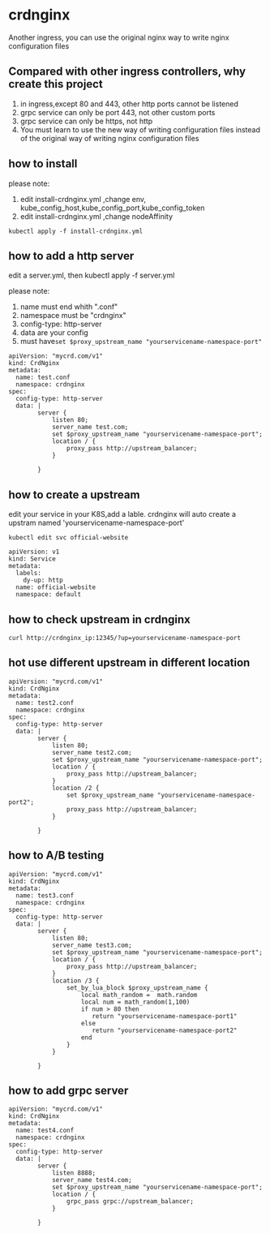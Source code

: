 # crdnginx
Another ingress, you can use the original nginx way to write nginx configuration files

## Compared with other ingress controllers, why create this project

1. in ingress,except 80 and 443, other http ports cannot be listened 
2. grpc service can only be port 443, not other custom ports
3. grpc service can only be https, not http
4. You must learn to use the new way of writing configuration files instead of the original way of writing nginx configuration files

## how to install 

please note: 

1. edit install-crdnginx.yml ,change env, kube_config_host,kube_config_port,kube_config_token
2. edit install-crdnginx.yml ,change nodeAffinity

```
kubectl apply -f install-crdnginx.yml
```


## how to add a http server
edit a server.yml, then kubectl apply -f server.yml

please note: 
  1. name must end whith ".conf"
  2. namespace  must be "crdnginx"
  3. config-type: http-server
  4. data are your config
  5. must have```set $proxy_upstream_name "yourservicename-namespace-port"```

```
apiVersion: "mycrd.com/v1"
kind: CrdNginx
metadata:
  name: test.conf
  namespace: crdnginx
spec:
  config-type: http-server
  data: |
        server {
            listen 80;
            server_name test.com;
            set $proxy_upstream_name "yourservicename-namespace-port";
            location / {
                proxy_pass http://upstream_balancer;
            }

        }
```

## how to create a upstream 
edit your service in your K8S,add a lable. crdnginx will auto create a upstram named 'yourservicename-namespace-port'
```
kubectl edit svc official-website

```

```
apiVersion: v1
kind: Service
metadata:
  labels:
    dy-up: http
  name: official-website
  namespace: default
```

## how to check upstream in crdnginx
```
curl http://crdnginx_ip:12345/?up=yourservicename-namespace-port
```

## hot use different upstream in different location
```
apiVersion: "mycrd.com/v1"
kind: CrdNginx
metadata:
  name: test2.conf
  namespace: crdnginx
spec:
  config-type: http-server
  data: |
        server {
            listen 80;
            server_name test2.com;
            set $proxy_upstream_name "yourservicename-namespace-port";
            location / {
                proxy_pass http://upstream_balancer;
            }
            location /2 {
                set $proxy_upstream_name "yourservicename-namespace-port2";
                proxy_pass http://upstream_balancer;
            }

        }
```

## how to A/B testing
```
apiVersion: "mycrd.com/v1"
kind: CrdNginx
metadata:
  name: test3.conf
  namespace: crdnginx
spec:
  config-type: http-server
  data: |
        server {
            listen 80;
            server_name test3.com;
            set $proxy_upstream_name "yourservicename-namespace-port";
            location / {
                proxy_pass http://upstream_balancer;
            }
            location /3 {
                set_by_lua_block $proxy_upstream_name {
                    local math_random =  math.random
                    local num = math_random(1,100)
                    if num > 80 then
                       return "yourservicename-namespace-port1"
                    else
                       return "yourservicename-namespace-port2"
                    end
                }
            }

        }
``` 

## how to add grpc server

```
apiVersion: "mycrd.com/v1"
kind: CrdNginx
metadata:
  name: test4.conf
  namespace: crdnginx
spec:
  config-type: http-server
  data: |
        server {
            listen 8888;
            server_name test4.com;
            set $proxy_upstream_name "yourservicename-namespace-port";
            location / {
                grpc_pass grpc://upstream_balancer;
            }

        }
```